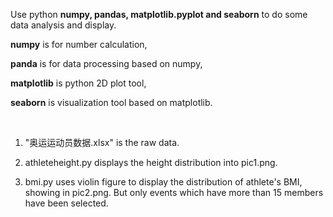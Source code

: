 Use python **numpy, pandas, matplotlib.pyplot and seaborn** to do some data analysis and display.

**numpy** is for number calculation,

**panda** is for data processing based on numpy,

**matplotlib** is python 2D plot tool,

**seaborn** is visualization tool based on matplotlib.

<br>

1. "奥运运动员数据.xlsx" is the raw data.

2. athleteheight.py displays the height distribution into pic1.png. 

3. bmi.py uses violin figure to display the distribution of athlete's BMI, showing in pic2.png. But only events which have more than 15 members have been selected.
